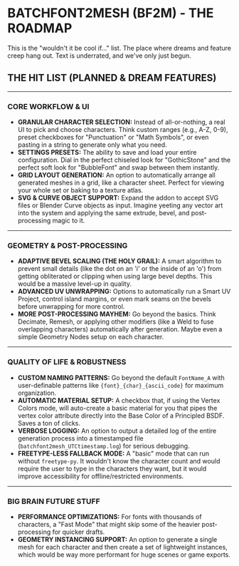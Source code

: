 # BATCHFONT2MESH (BF2M) - THE ROADMAP

This is the "wouldn't it be cool if..." list. The place where dreams and feature creep hang out. Text is underrated, and we've only just begun.

## THE HIT LIST (PLANNED & DREAM FEATURES)

---

### CORE WORKFLOW & UI

- **GRANULAR CHARACTER SELECTION:**
    Instead of all-or-nothing, a real UI to pick and choose characters. Think custom ranges (e.g., A-Z, 0-9), preset checkboxes for "Punctuation" or "Math Symbols", or even pasting in a string to generate only what you need.
- **SETTINGS PRESETS:**
    The ability to save and load your entire configuration. Dial in the perfect chiseled look for "GothicStone" and the perfect soft look for "BubbleFont" and swap between them instantly.
- **GRID LAYOUT GENERATION:**
    An option to automatically arrange all generated meshes in a grid, like a character sheet. Perfect for viewing your whole set or baking to a texture atlas.
- **SVG & CURVE OBJECT SUPPORT:**
    Expand the addon to accept SVG files or Blender Curve objects as input. Imagine yeeting any vector art into the system and applying the same extrude, bevel, and post-processing magic to it.

---

### GEOMETRY & POST-PROCESSING

- **ADAPTIVE BEVEL SCALING (THE HOLY GRAIL):**
    A smart algorithm to prevent small details (like the dot on an 'i' or the inside of an 'o') from getting obliterated or clipping when using large bevel depths. This would be a massive level-up in quality.
- **ADVANCED UV UNWRAPPING:**
    Options to automatically run a Smart UV Project, control island margins, or even mark seams on the bevels before unwrapping for more control.
- **MORE POST-PROCESSING MAYHEM:**
    Go beyond the basics. Think Decimate, Remesh, or applying other modifiers (like a Weld to fuse overlapping characters) automatically after generation. Maybe even a simple Geometry Nodes setup on each character.

---

### QUALITY OF LIFE & ROBUSTNESS

- **CUSTOM NAMING PATTERNS:**
    Go beyond the default `FontName_A` with user-definable patterns like `{font}_{char}_{ascii_code}` for maximum organization.
- **AUTOMATIC MATERIAL SETUP:**
    A checkbox that, if using the Vertex Colors mode, will auto-create a basic material for you that pipes the vertex color attribute directly into the Base Color of a Principled BSDF. Saves a ton of clicks.
- **VERBOSE LOGGING:**
    An option to output a detailed log of the entire generation process into a timestamped file (`batchfont2mesh_UTCtimestamp.log`) for serious debugging.
- **FREETYPE-LESS FALLBACK MODE:**
    A "basic" mode that can run without `freetype-py`. It wouldn't know the character count and would require the user to type in the characters they want, but it would improve accessibility for offline/restricted environments.

---

### BIG BRAIN FUTURE STUFF

- **PERFORMANCE OPTIMIZATIONS:**
    For fonts with thousands of characters, a "Fast Mode" that might skip some of the heavier post-processing for quicker drafts.
- **GEOMETRY INSTANCING SUPPORT:**
    An option to generate a single mesh for each character and then create a set of lightweight instances, which would be way more performant for huge scenes or game exports.
